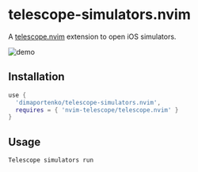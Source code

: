 # telescope-simulators.nvim

A [telescope.nvim](https://github.com/nvim-telescope/telescope.nvim) extension to open iOS simulators. 

![demo](https://raw.githubusercontent.com/dimaportenko/telescope-simulators.nvim/main/docs/demo.gif)

## Installation

```lua
use {
  'dimaportenko/telescope-simulators.nvim',
  requires = { 'nvim-telescope/telescope.nvim' }
}
```

## Usage

```
Telescope simulators run
``` 
